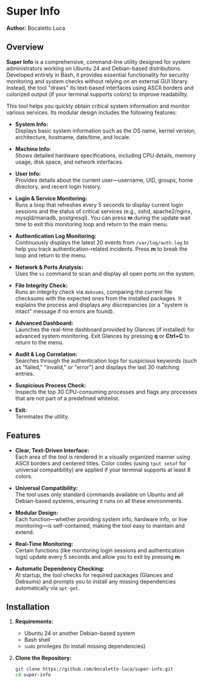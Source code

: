 # Super Info

**Author:** Bocaletto Luca

## Overview

**Super Info** is a comprehensive, command-line utility designed for system administrators working on Ubuntu 24 and Debian-based distributions. Developed entirely in Bash, it provides essential functionality for security monitoring and system checks without relying on an external GUI library. Instead, the tool "draws" its text-based interfaces using ASCII borders and colorized output (if your terminal supports colors) to improve readability.

This tool helps you quickly obtain critical system information and monitor various services. Its modular design includes the following features:

- **System Info:**  
  Displays basic system information such as the OS name, kernel version, architecture, hostname, date/time, and locale.
  
- **Machine Info:**  
  Shows detailed hardware specifications, including CPU details, memory usage, disk space, and network interfaces.
  
- **User Info:**  
  Provides details about the current user—username, UID, groups, home directory, and recent login history.
  
- **Login & Service Monitoring:**  
  Runs a loop that refreshes every 5 seconds to display current login sessions and the status of critical services (e.g., sshd, apache2/nginx, mysqld/mariadb, postgresql). You can press **m** during the update wait time to exit this monitoring loop and return to the main menu.
  
- **Authentication Log Monitoring:**  
  Continuously displays the latest 20 events from `/var/log/auth.log` to help you track authentication-related incidents. Press **m** to break the loop and return to the menu.
  
- **Network & Ports Analysis:**  
  Uses the `ss` command to scan and display all open ports on the system.
  
- **File Integrity Check:**  
  Runs an integrity check via `debsums`, comparing the current file checksums with the expected ones from the installed packages. It explains the process and displays any discrepancies (or a "system is intact" message if no errors are found).
  
- **Advanced Dashboard:**  
  Launches the real-time dashboard provided by Glances (if installed) for advanced system monitoring. Exit Glances by pressing **q** or **Ctrl+C** to return to the menu.
  
- **Audit & Log Correlation:**  
  Searches through the authentication logs for suspicious keywords (such as "failed," "invalid," or "error") and displays the last 30 matching entries.
  
- **Suspicious Process Check:**  
  Inspects the top 30 CPU-consuming processes and flags any processes that are not part of a predefined whitelist.
  
- **Exit:**  
  Terminates the utility.

## Features

- **Clear, Text-Driven Interface:**  
  Each area of the tool is rendered in a visually organized manner using ASCII borders and centered titles. Color codes (using `tput setaf` for universal compatibility) are applied if your terminal supports at least 8 colors.

- **Universal Compatibility:**  
  The tool uses only standard commands available on Ubuntu and all Debian-based systems, ensuring it runs on all these environments.

- **Modular Design:**  
  Each function—whether providing system info, hardware info, or live monitoring—is self-contained, making the tool easy to maintain and extend.

- **Real-Time Monitoring:**  
  Certain functions (like monitoring login sessions and authentication logs) update every 5 seconds and allow you to exit by pressing **m**.

- **Automatic Dependency Checking:**  
  At startup, the tool checks for required packages (Glances and Debsums) and prompts you to install any missing dependencies automatically via `apt-get`.

## Installation

1. **Requirements:**  
   - Ubuntu 24 or another Debian-based system  
   - Bash shell  
   - `sudo` privileges (to install missing dependencies)

2. **Clone the Repository:**

   ```bash
   git clone https://github.com/bocaletto-luca/super-info.git
   cd super-info
